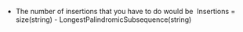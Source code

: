 - The number of insertions that you have to do would be
​
Insertions = size(string) - LongestPalindromicSubsequence(string)
​